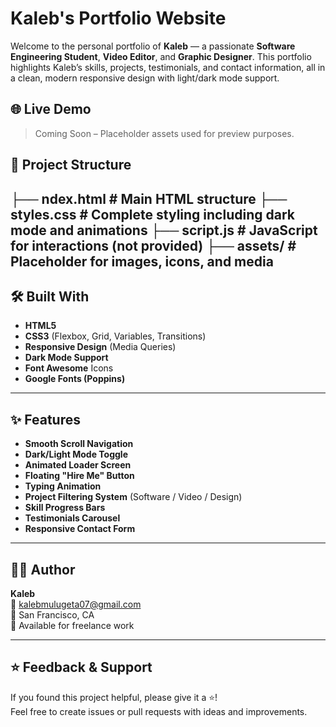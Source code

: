 # Kaleb's Portfolio Website

Welcome to the personal portfolio of **Kaleb** — a passionate **Software Engineering Student**, **Video Editor**, and **Graphic Designer**. This portfolio highlights Kaleb’s skills, projects, testimonials, and contact information, all in a clean, modern responsive design with light/dark mode support.

## 🌐 Live Demo
> Coming Soon – Placeholder assets used for preview purposes.

## 📁 Project Structure

├── ndex.html # Main HTML structure
├── styles.css # Complete styling including dark mode and animations
├── script.js # JavaScript for interactions (not provided)
├── assets/ # Placeholder for images, icons, and media
---
## 🛠️ Built With

- **HTML5**
- **CSS3** (Flexbox, Grid, Variables, Transitions)
- **Responsive Design** (Media Queries)
- **Dark Mode Support**
- **Font Awesome** Icons
- **Google Fonts (Poppins)**

---

## ✨ Features

- **Smooth Scroll Navigation**
- **Dark/Light Mode Toggle**
- **Animated Loader Screen**
- **Floating "Hire Me" Button**
- **Typing Animation**
- **Project Filtering System** (Software / Video / Design)
- **Skill Progress Bars**
- **Testimonials Carousel**
- **Responsive Contact Form**

---

## 👨‍💻 Author

**Kaleb**  
📧 [kalebmulugeta07@gmail.com](mailto:kalebmulugeta07@gmail.com)  
📍 San Francisco, CA  
💼 Available for freelance work

---
## ⭐️ Feedback & Support
If you found this project helpful, please give it a ⭐️!  
Feel free to create issues or pull requests with ideas and improvements.
